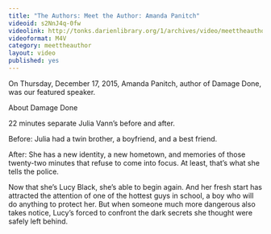 ```yaml
---
title: "The Authors: Meet the Author: Amanda Panitch"
videoid: s2NnJ4q-0fw
videolink: http://tonks.darienlibrary.org/1/archives/video/meettheauthor/20151217_amanda_panitch.m4v
videoformat: M4V
category: meettheauthor
layout: video
published: yes
---
```


On Thursday, December 17, 2015, Amanda Panitch, author of Damage Done, was our featured speaker. 

About Damage Done

22 minutes separate Julia Vann’s before and after.

Before: Julia had a twin brother, a boyfriend, and a best friend.

After: She has a new identity, a new hometown, and memories of those twenty-two minutes that refuse to come into focus. At least, that’s what she tells the police.

Now that she’s Lucy Black, she’s able to begin again. And her fresh start has attracted the attention of one of the hottest guys in school, a boy who will do anything to protect her. But when someone much more dangerous also takes notice, Lucy’s forced to confront the dark secrets she thought were safely left behind.